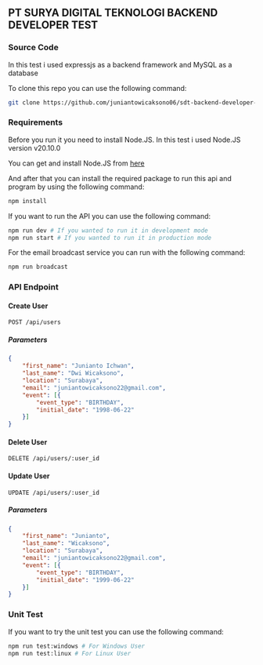 ## PT SURYA DIGITAL TEKNOLOGI BACKEND DEVELOPER TEST


### Source Code
In this test i used expressjs as a backend framework and MySQL as a database

To clone this repo you can use the following command:
```bash
git clone https://github.com/juniantowicaksono06/sdt-backend-developer-test
```
### Requirements
Before you run it you need to install Node.JS.
In this test i used Node.JS version v20.10.0

You can get and install Node.JS from <a href="https://nodejs.org/en" target="_blank">here</a>

And after that you can install the required package to run this api and program by using the following command:

```bash
npm install
```

If you want to run the API you can use the following command:

```bash
npm run dev # If you wanted to run it in development mode
npm run start # If you wanted to run it in production mode
```

For the email broadcast service you can run with the following command:
```bash
npm run broadcast
```

### API Endpoint

#### Create User
```API
POST /api/users
```

##### Parameters
```json
{
    "first_name": "Junianto Ichwan",
    "last_name": "Dwi Wicaksono",
    "location": "Surabaya",
    "email": "juniantowicaksono22@gmail.com",
    "event": [{
        "event_type": "BIRTHDAY",
        "initial_date": "1998-06-22"
    }]
}
```
#### Delete User
```API
DELETE /api/users/:user_id
```

#### Update User
```API
UPDATE /api/users/:user_id
```

##### Parameters

```json
{
    "first_name": "Junianto",
    "last_name": "Wicaksono",
    "location": "Surabaya",
    "email": "juniantowicaksono22@gmail.com",
    "event": [{
        "event_type": "BIRTHDAY",
        "initial_date": "1999-06-22"
    }]
}
```

### Unit Test
If you want to try the unit test you can use the following command:
```bash
npm run test:windows # For Windows User
npm run test:linux # For Linux User
```

